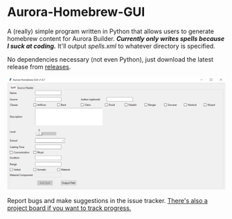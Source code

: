# Aurora-Homebrew-GUI
A (really) simple program written in Python that allows users to generate homebrew content for Aurora Builder. ___Currently only writes spells because I suck at coding.___ It'll output _spells.xml_ to whatever directory is specified.

No dependencies necessary (not even Python), just download the latest release from [releases](https://github.com/ERRORCODE509/Aurora-Homebrew-GUI/releases).

![Screenshot](https://raw.githubusercontent.com/ERRORCODE509/Aurora-Homebrew-GUI/main/screenshot.png)

Report bugs and make suggestions in the issue tracker. [There's also a project board if you want to track progress.](https://github.com/users/ERRORCODE509/projects/5)
